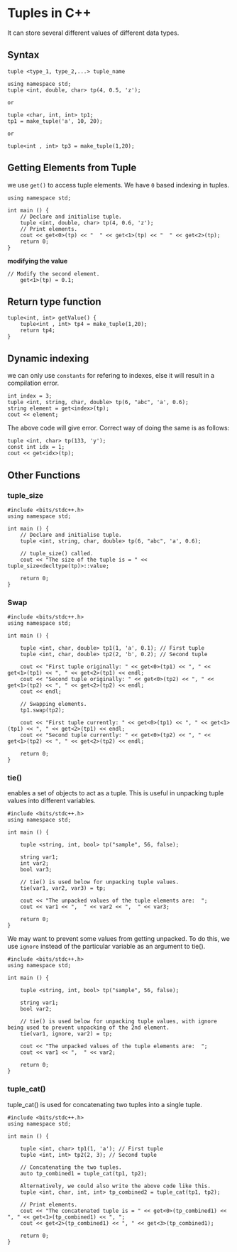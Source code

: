 # Tuples in C++
It can store several different values of different data types.

## Syntax
```tuple <type_1, type_2,...> tuple_name```

``` 
using namespace std;
tuple <int, double, char> tp(4, 0.5, 'z');

or

tuple <char, int, int> tp1;
tp1 = make_tuple('a', 10, 20);

or

tuple<int , int> tp3 = make_tuple(1,20);

```

## Getting Elements from Tuple
we use `get()` to access tuple elements. We have `0` based indexing in tuples.

```
using namespace std;

int main () {
    // Declare and initialise tuple.
    tuple <int, double, char> tp(4, 0.6, 'z');
    // Print elements.
    cout << get<0>(tp) << "  " << get<1>(tp) << "  " << get<2>(tp);
    return 0;
}

```

**modifying the value**
```
// Modify the second element.
    get<1>(tp) = 0.1;
```

## Return type function

```
tuple<int, int> getValue() {
    tuple<int , int> tp4 = make_tuple(1,20);
    return tp4;
}
```

## Dynamic indexing
we can only use `constants` for refering to indexes, else it will result in a compilation error.

```
int index = 3; 
tuple <int, string, char, double> tp(6, "abc", 'a', 0.6);
string element = get<index>(tp);
cout << element;
```

The above code will give error. Correct way of doing the same is as follows:

```
tuple <int, char> tp(133, 'y');
const int idx = 1;
cout << get<idx>(tp);

```

## Other Functions

### tuple_size

```
#include <bits/stdc++.h>
using namespace std;

int main () {
    // Declare and initialise tuple.
    tuple <int, string, char, double> tp(6, "abc", 'a', 0.6);

    // tuple_size() called.
    cout << "The size of the tuple is = " << tuple_size<decltype(tp)>::value;

    return 0;
}

```

### Swap

```
#include <bits/stdc++.h>
using namespace std;

int main () {

    tuple <int, char, double> tp1(1, 'a', 0.1); // First tuple
    tuple <int, char, double> tp2(2, 'b', 0.2); // Second tuple

    cout << "First tuple originally: " << get<0>(tp1) << ", " << get<1>(tp1) << ", " << get<2>(tp1) << endl;  
    cout << "Second tuple originally: " << get<0>(tp2) << ", " << get<1>(tp2) << ", " << get<2>(tp2) << endl;  
    cout << endl;
    
    // Swapping elements.
    tp1.swap(tp2);

    cout << "First tuple currently: " << get<0>(tp1) << ", " << get<1>(tp1) << ", " << get<2>(tp1) << endl;  
    cout << "Second tuple currently: " << get<0>(tp2) << ", " << get<1>(tp2) << ", " << get<2>(tp2) << endl;  

    return 0;
}

```

### tie()
enables a set of objects to act as a tuple. This is useful in unpacking tuple values into different variables.
```
#include <bits/stdc++.h>
using namespace std;

int main () {

    tuple <string, int, bool> tp("sample", 56, false);

    string var1;
    int var2;
    bool var3;

    // tie() is used below for unpacking tuple values.
    tie(var1, var2, var3) = tp;

    cout << "The unpacked values of the tuple elements are:  ";
    cout << var1 << ",  " << var2 << ",  " << var3;

    return 0;
}

```

We may want to prevent some values from getting unpacked. To do this, we use `ignore` instead of the particular variable as an argument to tie().
```
#include <bits/stdc++.h>
using namespace std;

int main () {

    tuple <string, int, bool> tp("sample", 56, false);

    string var1;
    bool var2;

    // tie() is used below for unpacking tuple values, with ignore being used to prevent unpacking of the 2nd element.
    tie(var1, ignore, var2) = tp;

    cout << "The unpacked values of the tuple elements are:  ";
    cout << var1 << ",  " << var2;

    return 0;
}

```

### tuple_cat()
tuple_cat() is used for concatenating two tuples into a single tuple.

```
#include <bits/stdc++.h>
using namespace std;

int main () {

    tuple <int, char> tp1(1, 'a'); // First tuple
    tuple <int, int> tp2(2, 3); // Second tuple

    // Concatenating the two tuples.
    auto tp_combined1 = tuple_cat(tp1, tp2);

    Alternatively, we could also write the above code like this.
    tuple <int, char, int, int> tp_combined2 = tuple_cat(tp1, tp2);

    // Print elements.
    cout << "The concatenated tuple is = " << get<0>(tp_combined1) << ", " << get<1>(tp_combined1) << ", ";
    cout << get<2>(tp_combined1) << ", " << get<3>(tp_combined1);

    return 0;
}

```